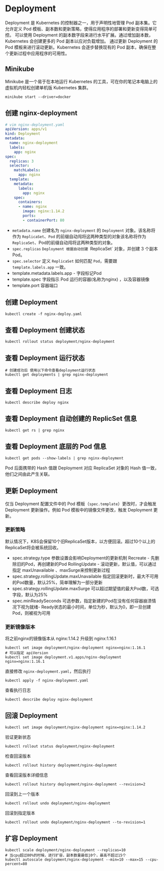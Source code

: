 # Deployment
Deployment 是 Kubernetes 的控制器之一，用于声明性地管理 Pod 副本集。它允许定义 Pod 模板、副本数和更新策略，使得应用程序的部署和更新变得简单可控。
可以使用 Deployment 的副本数字段来进行水平扩展。通过增加副本数，Kubernetes 会创建更多的 Pod 副本以应对负载增加。
通过更新 Deployment 的 Pod 模板来进行滚动更新。Kubernetes 会逐步替换现有的 Pod 副本，确保在整个更新过程中应用程序的可用性。

## Minikube
Minikube 是一个易于在本地运行 Kubernetes 的工具，可在你的笔记本电脑上的虚拟机内轻松创建单机版 Kubernetes 集群。
```shell
minikube start --driver=docker
```
## 创建 nginx-deployment
```yml
# vim nginx-deployment.yaml
apiVersion: apps/v1
kind: Deployment
metadata:
  name: nginx-deployment
  labels:
    app: nginx
spec:
  replicas: 3
  selector:
    matchLabels:
      app: nginx
  template:
    metadata:
      labels:
        app: nginx
    spec:
      containers:
      - name: nginx
        image: nginx:1.14.2
        ports:
        - containerPort: 80
```
- `metadata.name` 
创建名为 `nginx-deployment` 的 `Deployment` 对象。该名称将作为 `ReplicaSet`、`Pod` 的前缀自动闯将这两种类型的对象该名称将作为 `ReplicaSet`、Pod的前缀自动闯将这两种类型的对象。
- `spec.replicas`
`Deployment 根据自动创建 `ReplicaSet` 对象，并创建 3 个副本 Pod。
- `spec.selector`
定义 `ReplicaSet` 如何匹配 `Pod`，需要跟 `template.labels.app` 一致。
- template.metadata.labels.app - 字段标记Pod
- template.spec 字段指示 Pod 运行的容器(名称为nginx) ，以及容器镜像
- template.port 容器端口

## 创建 Deployment
```shell
kubectl create -f nginx-deploy.yaml
```
## 查看 Deployment 创建状态
```shell
kubectl rollout status deployment/nginx-deployment
```
## 查看 Deployment 运行状态
```shell
# 创建成功后 使用以下命令查看deployment运行状态
kubectl get deployments | grep nginx-deployment
```
## 查看 Deployment 日志
```shell
kubectl describe deploy nginx
```
## 查看 Deployment 自动创建的 ReplicSet 信息
```shell
kubectl get rs | grep nginx
```
## 查看 Deployment 底层的 Pod 信息
```shell
kubectl get pods --show-labels | grep nginx-deployment
```
Pod 后面携带的 Hash 值跟 Deployment 对应 ReplicaSet 对象的 Hash 值一致，他们之间由此产生关联。

## 更新 Deployment
仅当 Deployment 配置文件中的 Pod 模板（`spec.template`）更改时，才会触发 Deployment 更新操作。例如 Pod 模板中的镜像文件更改，触发 Deployment 更新。
### 更新策略
默认情况下，K8S会保留10个旧ReplicaSet版本，以方便回滚。超过10个以上的ReplicaSet将会被系统回收。
- spec.strategy.type 参数设置会影响Deployment的更新机制
  Recreate - 先删除旧的Pod，再创建新的Pod
  RollingUpdate - 滚动更新，默认值，可以通过指定 maxUnavailable 、maxSurge来控制更新过程
- spec.strategy.rollingUpdate.maxUnavailable 指定回滚更新时，最大不可用的Pod数量，默认25%，简单理解为一部分更新
- spec.strategy.rollingUpdate.maxSurge 可以超过期望值的最大Pod数，可选字段，默认为25%
- spec.minReadySeconds 可选参数，指定新建的Pod在没有任何容器崩溃情况下视为就绪- Ready状态的最小时间，单位为秒，默认为0，即一旦创建Pod，则被视为可用

### 更新镜像版本
将之前nginx的镜像版本从 nginx:1.14.2 升级到 nginx:1.16.1
```shell
kubectl set image deployment/nginx-deployment nginx=nginx:1.16.1
# 可以指定 apiVersion
kubectl set image deployment.v1.apps/nginx-deployment nginx=nginx:1.16.1
```
直接修改 `nginx-deployment.yaml`，然后执行
```shell
kubectl apply -f nginx-deployment.yaml
```
查看执行日志
```shell
kubectl describe deploy nginx-deployment
```

## 回滚 Deployment
```shell
kubectl set image deployment/nginx-deployment nginx=nginx:1.14.2 
```
验证更新状态
```shell
kubectl rollout status deployment/nginx-deployment
```
检查回滚版本
```shell
kubectl rollout history deployment/nginx-deployment
```
查看回滚版本详细信息
```shell
kubectl rollout history deployment/nginx-deployment --revision=2
```
回滚到上一个版本
```shell
kubectl rollout undo deployment/nginx-deployment
```
回滚到指定版本
```shell
kubectl rollout undo deployment/nginx-deployment --to-revision=1
```
## 扩容 Deployment
```shell
kubectl scale deployment/nginx-deployment --replicas=10
# 当cpu超过80%的时候，进行扩容，副本数量最低10个，最高不超过15个
kubectl autoscale deployment/nginx-deployment --min=10 --max=15 --cpu-percent=80
```

